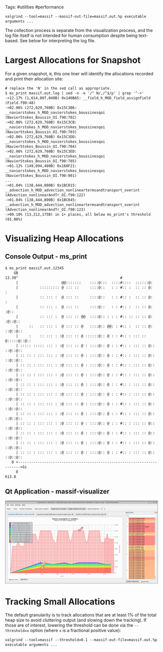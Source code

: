 Tags: #utilities #performance 


```shell
valgrind --tool=massif --massif-out-file=massif.out.%p executable arguments ...
```

The collection process is separate from the visualization process, and the log file itself is not intended for human consumption despite being text-based.  See below for interpreting the log file.

# Largest Allocations for Snapshot
For a given snapshot, `N`, this one liner will identify the allocations recorded and print their allocation site:
```shell
# replace the 'N' in the sed call as appropriate.
$ ms_print massif.out.log | sed -n -e '/^ N/,/^$/p' | grep '^->'
->12.17% (1,614,807,040B) 0x140BA5: __field_h_MOD_field_assignfield (Field.f90:48)
->02.06% (272,629,760B) 0x15C3B6: __navierstokes_h_MOD_navierstokes_boussinesqoi (NavierStokes_Boussin_OI.f90:702)
->02.06% (272,629,760B) 0x15C3CB: __navierstokes_h_MOD_navierstokes_boussinesqoi (NavierStokes_Boussin_OI.f90:703)
->02.06% (272,629,760B) 0x15C3DD: __navierstokes_h_MOD_navierstokes_boussinesqoi (NavierStokes_Boussin_OI.f90:704)
->02.06% (272,629,760B) 0x15C3ED: __navierstokes_h_MOD_navierstokes_boussinesqoi (NavierStokes_Boussin_OI.f90:705)
->01.12% (149,094,400B) 0x160F21: __navierstokes_h_MOD_navierstokes_boussinesqoi (NavierStokes_Boussin_OI.f90:901)
...
->01.04% (138,444,800B) 0x1BC015: __advection_h_MOD_advection_nonlineartermsandtransport_overint (Advection_nonlinearAndTr_OI.f90:122)
->01.04% (138,444,800B) 0x1BC045: __advection_h_MOD_advection_nonlineartermsandtransport_overint (Advection_nonlinearAndTr_OI.f90:123)
->00.10% (13,212,175B) in 1+ places, all below ms_print's threshold (01.00%)
```

# Visualizing Heap Allocations

## Console Output - ms_print

```shell
$ ms_print massif.out.12345
    GB
13.39^                                               #
     |                    @@:::::::    ::::@:::  ::::#::::  ::::::@:
     |          ::::::::: @ ::: ::     ::::@::   : : #:: :  :: :: @:     :
     |          :: ::: :  @ ::: ::     ::::@::   : : #:: :  :: :: @:     :
     |          :: ::: :  @ ::: ::     ::::@::   : : #:: :  :: :: @:   :@::
     |          :: ::: :  @ ::: :: @@  ::::@:: : : : #:: :: :: :: @:   :@::@::
     |     ::   :: ::: :  @ ::: :: @   ::::@:: @@: : #:: :  :: :: @:  ::@::@::
     |     :    :: ::: : :@ ::: :: @ ::::::@:: @ : : #:: : ::: :: @:::::@::@::
     | ::::: ::::: ::: : :@ ::: :: @ : ::::@:: @ : : #:: : ::: :: @:: ::@::@::
     | :: :: : ::: ::: : :@ ::: :: @ : ::::@:: @ : : #:: : ::: :: @:: ::@::@::
     | :: :: : ::: ::: : :@ ::: :: @ : ::::@:: @ : : #:: : ::: :: @:: ::@::@::
     | :: :: : ::: ::: : :@ ::: :: @ : ::::@:: @ : : #:: : ::: :: @:: ::@::@::
     | :: :: : ::: ::: : :@ ::: :: @ : ::::@:: @ : : #:: : ::: :: @:: ::@::@::
     | :: :: : ::: ::: : :@ ::: :: @ : ::::@:: @ : : #:: : ::: :: @:: ::@::@::
     | :: :: : ::: ::: : :@ ::: :: @ : ::::@:: @ : : #:: : ::: :: @:: ::@::@::
     | :: :: : ::: ::: : :@ ::: :: @ : ::::@:: @ : : #:: : ::: :: @:: ::@::@::
     | :: :: : ::: ::: : :@ ::: :: @ : ::::@:: @ : : #:: : ::: :: @:: ::@::@::
     | :: :: : ::: ::: : :@ ::: :: @ : ::::@:: @ : : #:: : ::: :: @:: ::@::@::
     | :: :: : ::: ::: : :@ ::: :: @ : ::::@:: @ : : #:: : ::: :: @:: ::@::@::
     | :: :: : ::: ::: : :@ ::: :: @ : ::::@:: @ : : #:: : ::: :: @:: ::@::@::
   0 +----------------------------------------------------------------------->Gi
     0                                                                   613.8
```

## Qt Application - massif-visualizer

![Massif Visualizer](resources/massif-visualizer.png)

# Tracking Small Allocations

The default granularity is to track allocations that are at least 1% of the total heap size to avoid cluttering output (and slowing down the tracking).  If those are of interest, lowering the threshold can be done via the `--threshold=x` option (where `x` is a fractional positive value):

```shell
valgrind --tool=massif --threshold=0.1 --massif-out-file=massif.out.%p executable arguments ...
```
